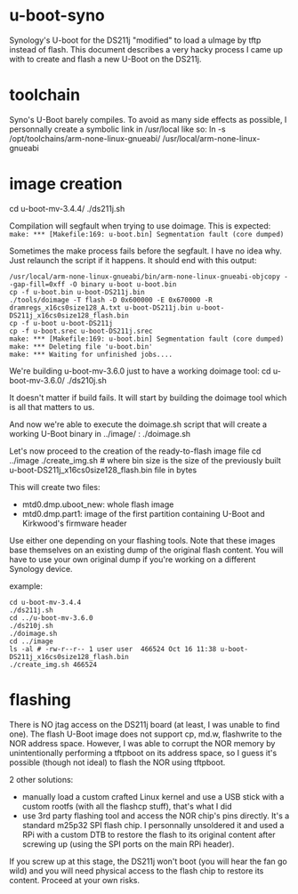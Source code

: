 # u-boot-syno
Synology's U-boot for the DS211j "modified" to load a uImage by tftp instead of flash.
This document describes a very hacky process I came up with to create and flash a new U-Boot on the DS211j.

# toolchain
Syno's U-Boot barely compiles. To avoid as many side effects as possible, I personnally create a symbolic link in /usr/local like so:
ln -s /opt/toolchains/arm-none-linux-gnueabi/ /usr/local/arm-none-linux-gnueabi

# image creation
cd u-boot-mv-3.4.4/
./ds211j.sh

Compilation will segfault when trying to use doimage. This is expected:
`make: *** [Makefile:169: u-boot.bin] Segmentation fault (core dumped)`

Sometimes the make process fails before the segfault. I have no idea why. Just relaunch the script if it happens. It should end with this output:
```
/usr/local/arm-none-linux-gnueabi/bin/arm-none-linux-gnueabi-objcopy --gap-fill=0xff -O binary u-boot u-boot.bin
cp -f u-boot.bin u-boot-DS211j.bin
./tools/doimage -T flash -D 0x600000 -E 0x670000 -R dramregs_x16cs0size128_A.txt u-boot-DS211j.bin u-boot-DS211j_x16cs0size128_flash.bin
cp -f u-boot u-boot-DS211j
cp -f u-boot.srec u-boot-DS211j.srec
make: *** [Makefile:169: u-boot.bin] Segmentation fault (core dumped)
make: *** Deleting file 'u-boot.bin'
make: *** Waiting for unfinished jobs....
```

We're building u-boot-mv-3.6.0 just to have a working doimage tool:
cd u-boot-mv-3.6.0/
./ds210j.sh

It doesn't matter if build fails. It will start by building the doimage tool which is all that matters to us.

And now we're able to execute the doimage.sh script that will create a working U-Boot binary in ../image/ :
./doimage.sh

Let's now proceed to the creation of the ready-to-flash image file
cd ../image
./create_img.sh <bin size> # where bin size is the size of the previously built u-boot-DS211j_x16cs0size128_flash.bin file in bytes

This will create two files:
- mtd0.dmp.uboot_new: whole flash image
- mtd0.dmp.part1: image of the first partition containing U-Boot and Kirkwood's firmware header

Use either one depending on your flashing tools.
Note that these images base themselves on an existing dump of the original flash content. You will have to use your own original dump if you're working on a different Synology device.

example:
```
cd u-boot-mv-3.4.4
./ds211j.sh
cd ../u-boot-mv-3.6.0
./ds210j.sh
./doimage.sh
cd ../image
ls -al # -rw-r--r-- 1 user user  466524 Oct 16 11:38 u-boot-DS211j_x16cs0size128_flash.bin
./create_img.sh 466524
```

# flashing
There is NO jtag access on the DS211j board (at least, I was unable to find one). The flash U-Boot image does not support cp, md.w, flashwrite to the NOR address space. However, I was able to corrupt the NOR memory by unintentionally performing a tftpboot on its address space, so I guess it's possible (though not ideal) to flash the NOR using tftpboot.

2 other solutions:
- manually load a custom crafted Linux kernel and use a USB stick with a custom rootfs (with all the flashcp stuff), that's what I did
- use 3rd party flashing tool and access the NOR chip's pins directly. It's a standard m25p32 SPI flash chip. I personnally unsoldered it and used a RPi with a custom DTB to restore the flash to its original content after screwing up (using the SPI ports on the main RPi header).

If you screw up at this stage, the DS211j won't boot (you will hear the fan go wild) and you will need physical access to the flash chip to restore its content. Proceed at your own risks.

